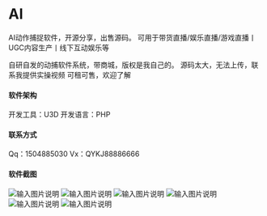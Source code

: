 # AI
AI动作捕捉软件，开源分享，出售源码。 可用于带货直播/娱乐直播/游戏直播丨UGC内容生产丨线下互动娱乐等

自研自发的动捕软件系统，带商城，版权是我自己的。
源码太大，无法上传，联系我提供实操视频
可租可售，欢迎了解

#### 软件架构
开发工具：U3D 开发语言：PHP

#### 联系方式
Qq：1504885030
Vx：QYKJ88886666

#### 软件截图
![输入图片说明](image1.png)
![输入图片说明](image2.png)
![输入图片说明](image3.png)
![输入图片说明](image4.png)
![输入图片说明](image5.png)
![输入图片说明](image6.png)
